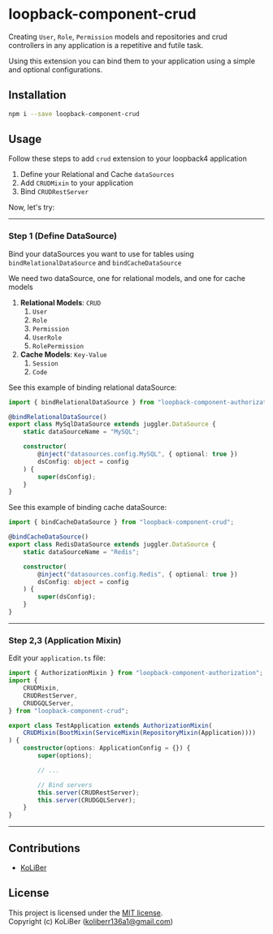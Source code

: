# loopback-component-crud

Creating `User`, `Role`, `Permission` models and repositories and crud controllers in any application is a repetitive and futile task.

Using this extension you can bind them to your application using a simple and optional configurations.

## Installation

```bash
npm i --save loopback-component-crud
```

## Usage

Follow these steps to add `crud` extension to your loopback4 application

1. Define your Relational and Cache `dataSources`
2. Add `CRUDMixin` to your application
3. Bind `CRUDRestServer`

Now, let's try:

---

### Step 1 (Define DataSource)

Bind your dataSources you want to use for tables using `bindRelationalDataSource` and `bindCacheDataSource`

We need two dataSource, one for relational models, and one for cache models

1. **Relational Models**: `CRUD`
    1. `User`
    2. `Role`
    3. `Permission`
    4. `UserRole`
    5. `RolePermission`
2. **Cache Models**: `Key-Value`
    1. `Session`
    2. `Code`

See this example of binding relational dataSource:

```ts
import { bindRelationalDataSource } from "loopback-component-authorization";

@bindRelationalDataSource()
export class MySqlDataSource extends juggler.DataSource {
    static dataSourceName = "MySQL";

    constructor(
        @inject("datasources.config.MySQL", { optional: true })
        dsConfig: object = config
    ) {
        super(dsConfig);
    }
}
```

See this example of binding cache dataSource:

```ts
import { bindCacheDataSource } from "loopback-component-crud";

@bindCacheDataSource()
export class RedisDataSource extends juggler.DataSource {
    static dataSourceName = "Redis";

    constructor(
        @inject("datasources.config.Redis", { optional: true })
        dsConfig: object = config
    ) {
        super(dsConfig);
    }
}
```

---

### Step 2,3 (Application Mixin)

Edit your `application.ts` file:

```ts
import { AuthorizationMixin } from "loopback-component-authorization";
import {
    CRUDMixin,
    CRUDRestServer,
    CRUDGQLServer,
} from "loopback-component-crud";

export class TestApplication extends AuthorizationMixin(
    CRUDMixin(BootMixin(ServiceMixin(RepositoryMixin(Application))))
) {
    constructor(options: ApplicationConfig = {}) {
        super(options);

        // ...

        // Bind servers
        this.server(CRUDRestServer);
        this.server(CRUDGQLServer);
    }
}
```

---

## Contributions

-   [KoLiBer](https://www.linkedin.com/in/mohammad-hosein-nemati-665b1813b/)

## License

This project is licensed under the [MIT license](LICENSE).  
Copyright (c) KoLiBer (koliberr136a1@gmail.com)
